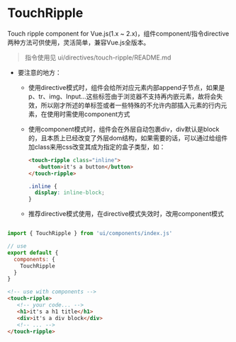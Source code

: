 # TouchRipple
Touch ripple component for Vue.js(1.x ~ 2.x)，组件component/指令directive两种方法可供使用，灵活简单，兼容Vue.js全版本。

> 指令使用见 ui/directives/touch-ripple/README.md

- 要注意的地方：

  * 使用directive模式时，组件会给所对应元素内部append子节点，如果是p、tr、img、Input...这些标签由于浏览器不支持再内嵌元素，故将会失效，所以刚才所述的单标签或者一些特殊的不允许内部插入元素的行内元素，在使用时需使用component方式

  * 使用component模式时，组件会在外层自动包裹div，div默认是block的，且本质上已经改变了外层dom结构，如果需要的话，可以通过给组件加class来用css改变其成为指定的盒子类型，如：

    ``` html
    <touch-ripple class="inline">
       <button>it's a button</button>
    </touch-ripple>
    ```

    ``` css
    .inline {
      display: inline-block;
    }
    ```

  * 推荐directive模式使用，在directive模式失效时，改用component模式




``` javascript

import { TouchRipple } from 'ui/components/index.js'

// use
export default {
  components: {
    TouchRipple
  }
}
```

``` html
<!-- use with components -->
<touch-ripple>
   <!-- your code... -->
   <h1>it's a h1 title</h1>
   <div>it's a div block</div>
   <!-- ... -->
</touch-ripple>
```
